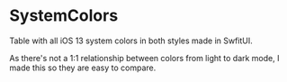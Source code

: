 # SystemColors

Table with all iOS 13 system colors in both styles made in SwfitUI.

As there's not a 1:1 relationship between colors from light to dark mode, I made this so they are easy to compare.
